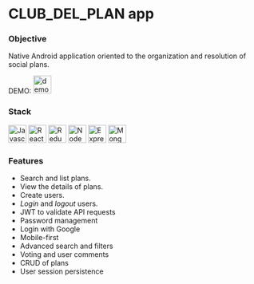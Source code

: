 # CLUB_DEL_PLAN app

### Objective

Native Android application oriented to the organization and resolution of social plans.

DEMO: <a href="https://www.youtube.com/watch?v=ArMrNzQrUKY&ab_channel=CIUDADAN%C3%8DAYPOL%C3%8DTICA" target="_blank" rel="noreferrer"><img src="https://encrypted-tbn0.gstatic.com/images?q=tbn:ANd9GcTGbm8evMpPe4rVY_oX4gTq0ztVfQ4DQg1sIg&usqp=CAU" width="36" height="36" alt="demo" /></a>

### Stack

<p align="left">
<a href="https://developer.mozilla.org/en-US/docs/Web/JavaScript" target="_blank" rel="noreferrer"><img src="https://raw.githubusercontent.com/danielcranney/readme-generator/main/public/icons/skills/javascript-colored.svg" width="36" height="36" alt="Javascript" /></a>
<a href="https://reactjs.org/" target="_blank" rel="noreferrer"><img src="https://raw.githubusercontent.com/danielcranney/readme-generator/main/public/icons/skills/react-colored.svg" width="36" height="36" alt="React" /></a>
<a href="https://redux.js.org/" target="_blank" rel="noreferrer"><img src="https://raw.githubusercontent.com/danielcranney/readme-generator/main/public/icons/skills/redux-colored.svg" width="36" height="36" alt="Redux" /></a>
<a href="https://nodejs.org/en/" target="_blank" rel="noreferrer"><img src="https://raw.githubusercontent.com/danielcranney/readme-generator/main/public/icons/skills/nodejs-colored.svg" width="36" height="36" alt="NodeJS" /></a>
<a href="https://expressjs.com/" target="_blank" rel="noreferrer"><img src="https://raw.githubusercontent.com/danielcranney/readme-generator/main/public/icons/skills/express-colored.svg" width="36" height="36" alt="Express" /></a>
<a href="https://www.mongodb.com/" target="_blank" rel="noreferrer"><img src="https://raw.githubusercontent.com/danielcranney/readme-generator/main/public/icons/skills/mongodb-colored.svg" width="36" height="36" alt="MongoDB" /></a>
</p>

### Features

- Search and list plans.
- View the details of plans.
- Create users.
- _Login_ and _logout_ users.
- JWT to validate API requests
- Password management
- Login with Google
- Mobile-first
- Advanced search and filters
- Voting and user comments
- CRUD of plans
- User session persistence
